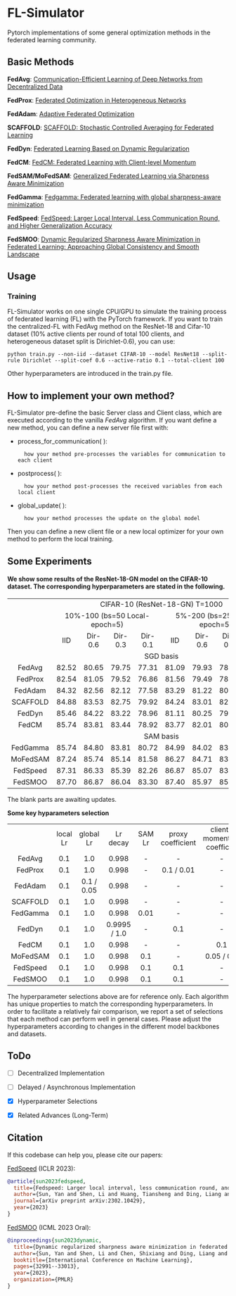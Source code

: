 # FL-Simulator
Pytorch implementations of some general optimization methods in the federated learning community.

## Basic Methods

**FedAvg**: [Communication-Efficient Learning of Deep Networks
from Decentralized Data](http://proceedings.mlr.press/v54/mcmahan17a/mcmahan17a.pdf)

**FedProx**: [Federated Optimization in Heterogeneous Networks](https://arxiv.org/pdf/1812.06127.pdf)

**FedAdam**: [Adaptive Federated Optimization](https://openreview.net/pdf?id=LkFG3lB13U5)

**SCAFFOLD**: [SCAFFOLD: Stochastic Controlled Averaging for Federated Learning](http://proceedings.mlr.press/v119/karimireddy20a/karimireddy20a.pdf)

**FedDyn**: [Federated Learning Based on
Dynamic Regularization](https://openreview.net/pdf?id=B7v4QMR6Z9w)

**FedCM**: [FedCM: Federated Learning with
Client-level Momentum](https://arxiv.org/pdf/2106.10874.pdf)

**FedSAM/MoFedSAM**: [Generalized Federated Learning via Sharpness Aware Minimization](https://proceedings.mlr.press/v162/qu22a/qu22a.pdf)

**FedGamma**: [Fedgamma: Federated learning with global sharpness-aware minimization](https://ieeexplore.ieee.org/abstract/document/10269141)

**FedSpeed**: [FedSpeed: Larger Local Interval, Less Communication Round, and Higher Generalization Accuracy](https://openreview.net/pdf?id=bZjxxYURKT)

**FedSMOO**: [Dynamic Regularized Sharpness Aware Minimization in Federated Learning: Approaching Global Consistency and Smooth Landscape](https://proceedings.mlr.press/v202/sun23h.html)


## Usage
### Training

FL-Simulator works on one single CPU/GPU to simulate the training process of federated learning (FL) with the PyTorch framework. If you want to train the centralized-FL with FedAvg method on the ResNet-18 and Cifar-10 dataset (10% active clients per round of total 100 clients, and heterogeneous dataset split is Dirichlet-0.6), you can use:
```train cFL
python train.py --non-iid --dataset CIFAR-10 --model ResNet18 --split-rule Dirichlet --split-coef 0.6 --active-ratio 0.1 --total-client 100
```
Other hyperparameters are introduced in the train.py file.

## How to implement your own method?

FL-Simulator pre-define the basic Server class and Client class, which are executed according to the vanilla $FedAvg$ algorithm. If you want define a new method, you can define a new server file first with:

- process_for_communication( ):
    
        how your method pre-processes the variables for communication to each client 

- postprocess( ):

        how your method post-processes the received variables from each local client

- global_update( ):

        how your method processes the update on the global model

Then you can define a new client file or a new local optimizer for your own method to perform the local training.



## Some Experiments
#### We show some results of the ResNet-18-GN model on the CIFAR-10 dataset. The corresponding hyperparameters are stated in the following.
<p align="center">
<table>
    <tbody align="center" valign="center">
        <tr>
            <td colspan="1">   </td>
            <td colspan="8"> CIFAR-10 (ResNet-18-GN) T=1000 </td>
        </tr>
        <tr>
            <td colspan="1">  </td>
            <td colspan="4">  10%-100 (bs=50 Local-epoch=5)  </td>
            <td colspan="4">  5%-200 (bs=25 Local-epoch=5)	 </td>
        </tr>
        <tr>
            <td colspan="1">  </td>
            <td colspan="1"> IID </td>
            <td colspan="1"> Dir-0.6 </td>
            <td colspan="1"> Dir-0.3 </td>
            <td colspan="1"> Dir-0.1 </td>
            <td colspan="1"> IID </td>
            <td colspan="1"> Dir-0.6 </td>
            <td colspan="1"> Dir-0.3 </td>
            <td colspan="1"> Dir-0.1 </td>
        </tr>
        <tr>
            <td colspan="1">   </td>
            <td colspan="8"> SGD basis </td>
        </tr>
        <tr>
            <td colspan="1"> FedAvg </td>
            <td colspan="1"> 82.52 </td>
            <td colspan="1"> 80.65 </td>
            <td colspan="1"> 79.75 </td>
            <td colspan="1"> 77.31 </td>
            <td colspan="1"> 81.09 </td>
            <td colspan="1"> 79.93 </td>
            <td colspan="1"> 78.66 </td>
            <td colspan="1"> 75.21 </td>
        </tr>
        <tr>
            <td colspan="1"> FedProx </td>
            <td colspan="1"> 82.54 </td>
            <td colspan="1"> 81.05 </td>
            <td colspan="1"> 79.52 </td>
            <td colspan="1"> 76.86 </td>
            <td colspan="1"> 81.56 </td>
            <td colspan="1"> 79.49 </td>
            <td colspan="1"> 78.76 </td>
            <td colspan="1"> 75.84 </td>
        </tr>
        <tr>
            <td colspan="1"> FedAdam </td>
            <td colspan="1"> 84.32 </td>
            <td colspan="1"> 82.56 </td>
            <td colspan="1"> 82.12 </td>
            <td colspan="1"> 77.58 </td>
            <td colspan="1"> 83.29 </td>
            <td colspan="1"> 81.22 </td>
            <td colspan="1"> 80.22 </td>
            <td colspan="1"> 75.83 </td>
        </tr>
        <tr>
            <td colspan="1"> SCAFFOLD </td>
            <td colspan="1"> 84.88 </td>
            <td colspan="1"> 83.53 </td>
            <td colspan="1"> 82.75 </td>
            <td colspan="1"> 79.92 </td>
            <td colspan="1"> 84.24 </td>
            <td colspan="1"> 83.01 </td>
            <td colspan="1"> 82.04 </td>
            <td colspan="1"> 78.23 </td>
        </tr>
        <tr>
            <td colspan="1"> FedDyn </td>
            <td colspan="1"> 85.46 </td>
            <td colspan="1"> 84.22 </td>
            <td colspan="1"> 83.22 </td>
            <td colspan="1"> 78.96 </td>
            <td colspan="1"> 81.11 </td>
            <td colspan="1"> 80.25 </td>
            <td colspan="1"> 79.43 </td>
            <td colspan="1"> 75.43 </td>
        </tr>
        <tr>
            <td colspan="1"> FedCM </td>
            <td colspan="1"> 85.74 </td>
            <td colspan="1"> 83.81 </td>
            <td colspan="1"> 83.44 </td>
            <td colspan="1"> 78.92 </td>
            <td colspan="1"> 83.77 </td>
            <td colspan="1"> 82.01 </td>
            <td colspan="1"> 80.77 </td>
            <td colspan="1"> 75.91 </td>
        </tr>
        <tr>
            <td colspan="1">   </td>
            <td colspan="8"> SAM basis </td>
        </tr>
        <tr>
            <td colspan="1"> FedGamma </td>
            <td colspan="1"> 85.74 </td>
            <td colspan="1"> 84.80 </td>
            <td colspan="1"> 83.81 </td>
            <td colspan="1"> 80.72 </td>
            <td colspan="1"> 84.99 </td>
            <td colspan="1"> 84.02 </td>
            <td colspan="1"> 83.03 </td>
            <td colspan="1"> 80.09 </td>
        </tr>
        <tr>
            <td colspan="1"> MoFedSAM </td>
            <td colspan="1"> 87.24 </td>
            <td colspan="1"> 85.74 </td>
            <td colspan="1"> 85.14 </td>
            <td colspan="1"> 81.58 </td>
            <td colspan="1"> 86.27 </td>
            <td colspan="1"> 84.71 </td>
            <td colspan="1"> 83.44 </td>
            <td colspan="1"> 79.02 </td>
        </tr>
        <tr>
            <td colspan="1"> FedSpeed </td>
            <td colspan="1"> 87.31 </td>
            <td colspan="1"> 86.33 </td>
            <td colspan="1"> 85.39 </td>
            <td colspan="1"> 82.26 </td>
            <td colspan="1"> 86.87 </td>
            <td colspan="1"> 85.07 </td>
            <td colspan="1"> 83.94 </td>
            <td colspan="1"> 79.66 </td>
        </tr>
        <tr>
            <td colspan="1"> FedSMOO </td>
            <td colspan="1"> 87.70 </td>
            <td colspan="1"> 86.87 </td>
            <td colspan="1"> 86.04 </td>
            <td colspan="1"> 83.30 </td>
            <td colspan="1"> 87.40 </td>
            <td colspan="1"> 85.97 </td>
            <td colspan="1"> 85.14 </td>
            <td colspan="1"> 81.35 </td>
        </tr>
    </tbody>
</table>
</p>

The blank parts are awaiting updates.

**Some key hyparameters selection**
<p align="center">
<table>
    <tbody align="center" valign="center">
        <tr>
            <td colspan="1">  </td>
            <td colspan="1"> local Lr </td>
            <td colspan="1"> global Lr </td>
            <td colspan="1"> Lr decay </td>
            <td colspan="1"> SAM Lr </td>
            <td colspan="1"> proxy coefficient </td>
            <td colspan="1"> client-momentum coefficiet </td>
        </tr>
        <tr>
            <td colspan="1"> FedAvg </td>
            <td colspan="1"> 0.1 </td>
            <td colspan="1"> 1.0 </td>
            <td colspan="1"> 0.998 </td>
            <td colspan="1"> - </td>
            <td colspan="1"> - </td>
            <td colspan="1"> - </td>
        </tr>
        <tr>
            <td colspan="1"> FedProx </td>
            <td colspan="1"> 0.1 </td>
            <td colspan="1"> 1.0 </td>
            <td colspan="1"> 0.998 </td>
            <td colspan="1"> - </td>
            <td colspan="1"> 0.1 / 0.01 </td>
            <td colspan="1"> - </td>
        </tr>
        <tr>
            <td colspan="1"> FedAdam </td>
            <td colspan="1"> 0.1 </td>
            <td colspan="1"> 0.1 / 0.05 </td>
            <td colspan="1"> 0.998 </td>
            <td colspan="1"> - </td>
            <td colspan="1"> - </td>
            <td colspan="1"> - </td>
        </tr>
        <tr>
            <td colspan="1"> SCAFFOLD </td>
            <td colspan="1"> 0.1 </td>
            <td colspan="1"> 1.0 </td>
            <td colspan="1"> 0.998 </td>
            <td colspan="1"> - </td>
            <td colspan="1"> - </td>
            <td colspan="1"> - </td>
        </tr>
        <tr>
            <td colspan="1"> FedGamma </td>
            <td colspan="1"> 0.1 </td>
            <td colspan="1"> 1.0 </td>
            <td colspan="1"> 0.998 </td>
            <td colspan="1"> 0.01 </td>
            <td colspan="1"> - </td>
            <td colspan="1"> - </td>
        </tr>
        <tr>
            <td colspan="1"> FedDyn </td>
            <td colspan="1"> 0.1 </td>
            <td colspan="1"> 1.0 </td>
            <td colspan="1"> 0.9995 / 1.0 </td>
            <td colspan="1"> - </td>
            <td colspan="1"> 0.1 </td>
            <td colspan="1"> - </td>
        </tr>
        <tr>
            <td colspan="1"> FedCM </td>
            <td colspan="1"> 0.1 </td>
            <td colspan="1"> 1.0 </td>
            <td colspan="1"> 0.998 </td>
            <td colspan="1"> - </td>
            <td colspan="1"> - </td>
            <td colspan="1"> 0.1 </td>
        </tr>
        <tr>
            <td colspan="1"> MoFedSAM </td>
            <td colspan="1"> 0.1 </td>
            <td colspan="1"> 1.0 </td>
            <td colspan="1"> 0.998 </td>
            <td colspan="1"> 0.1 </td>
            <td colspan="1"> - </td>
            <td colspan="1"> 0.05 / 0.1 </td>
        </tr>
        <tr>
            <td colspan="1"> FedSpeed </td>
            <td colspan="1"> 0.1 </td>
            <td colspan="1"> 1.0 </td>
            <td colspan="1"> 0.998 </td>
            <td colspan="1"> 0.1 </td>
            <td colspan="1"> 0.1 </td>
            <td colspan="1"> - </td>
        </tr>
        <tr>
            <td colspan="1"> FedSMOO </td>
            <td colspan="1"> 0.1 </td>
            <td colspan="1"> 1.0 </td>
            <td colspan="1"> 0.998 </td>
            <td colspan="1"> 0.1 </td>
            <td colspan="1"> 0.1 </td>
            <td colspan="1"> - </td>
        </tr>
    </tbody>
</table>
</p>

The hyperparameter selections above are for reference only. Each algorithm has unique properties to match the corresponding hyperparameters. In order to facilitate a relatively fair comparison, we report a set of selections that each method can perform well in general cases. Please adjust the hyperparameters according to changes in the different model backbones and datasets.

## ToDo
- [ ] Decentralized Implementation
- [ ] Delayed / Asynchronous Implementation
- [x] Hyperparameter Selections
- [x] Related Advances (Long-Term)


## Citation
If this codebase can help you, please cite our papers: 

[FedSpeed](https://arxiv.org/abs/2302.10429) (ICLR 2023):
```bibtex
@article{sun2023fedspeed,
  title={Fedspeed: Larger local interval, less communication round, and higher generalization accuracy},
  author={Sun, Yan and Shen, Li and Huang, Tiansheng and Ding, Liang and Tao, Dacheng},
  journal={arXiv preprint arXiv:2302.10429},
  year={2023}
}
```
[FedSMOO](https://proceedings.mlr.press/v202/sun23h.html) (ICML 2023 Oral):
```bibtex
@inproceedings{sun2023dynamic,
  title={Dynamic regularized sharpness aware minimization in federated learning: Approaching global consistency and smooth landscape},
  author={Sun, Yan and Shen, Li and Chen, Shixiang and Ding, Liang and Tao, Dacheng},
  booktitle={International Conference on Machine Learning},
  pages={32991--33013},
  year={2023},
  organization={PMLR}
}
```